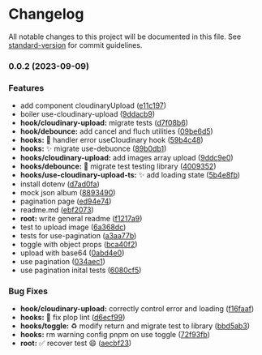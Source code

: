 # Changelog

All notable changes to this project will be documented in this file. See [standard-version](https://github.com/conventional-changelog/standard-version) for commit guidelines.

### 0.0.2 (2023-09-09)


### Features

* add component cloudinaryUpload ([e11c197](https://github.com/franco4457/use-simple-ts/commit/e11c197188ed46601080183206dec0849f9582e3))
* boiler use-cloudinary-upload ([9ddacb9](https://github.com/franco4457/use-simple-ts/commit/9ddacb9ce6e3ca55e7a896dceda82eb6fd3cdc5e))
* **hook/cloudinary-upload:** migrate tests ([d7f08b6](https://github.com/franco4457/use-simple-ts/commit/d7f08b6a84f5b3c8a91956da815022c2d9ea7974))
* **hook/debounce:** add cancel and fluch utilities ([09be6d5](https://github.com/franco4457/use-simple-ts/commit/09be6d51aa633fe16fea7e331dad00dc3a8e4ae1))
* **hooks:** :goal_net: handler error useCloudinary hook ([59b4c48](https://github.com/franco4457/use-simple-ts/commit/59b4c4892432896ec6ca9dc538d3d5ac2283020c))
* **hooks:** :sparkles: migrate use-debuonce ([89b0db1](https://github.com/franco4457/use-simple-ts/commit/89b0db106a4e4a991c0038091d6ccb7410269674))
* **hooks/cloudinary-upload:** add images array upload ([9ddc9e0](https://github.com/franco4457/use-simple-ts/commit/9ddc9e0d0e690059d25eb6e24f4e09faf7f9e8cf))
* **hooks/debounce:** :test_tube: migrate test testing library ([4009352](https://github.com/franco4457/use-simple-ts/commit/4009352c84442e5a11bb49e4b18e343e5ab475f0))
* **hooks/use-cloudinary-upload-ts:** :sparkles: add loading state ([5b4e8fb](https://github.com/franco4457/use-simple-ts/commit/5b4e8fb048fe26b16d76e004505755a9441c5ac8))
* install dotenv ([d7ad0fa](https://github.com/franco4457/use-simple-ts/commit/d7ad0fafcecc98e98d696d268f9fbbdd865cee14))
* mock json album ([8893490](https://github.com/franco4457/use-simple-ts/commit/889349099a70c423feda0d8262960cf9af37603d))
* pagination page ([ed94e74](https://github.com/franco4457/use-simple-ts/commit/ed94e74c3af496c37739f9445bf6a2b9769ba5e8))
* readme.md ([ebf2073](https://github.com/franco4457/use-simple-ts/commit/ebf2073ed0f7e3bfbe696bb3bb25881f8b68060e))
* **root:** write general readme ([f1217a9](https://github.com/franco4457/use-simple-ts/commit/f1217a9660f37a187e34f9f5125303aa7a0c6af0))
* test to upload image ([6a368dc](https://github.com/franco4457/use-simple-ts/commit/6a368dc06a13eabf1b126be2ec73d1e8f665cab8))
* tests for use-pagination ([a3aa77b](https://github.com/franco4457/use-simple-ts/commit/a3aa77b15a4f2b88ac3004e8f43d9e8aa0b511ea))
* toggle with object props ([bca40f2](https://github.com/franco4457/use-simple-ts/commit/bca40f29fc5065476f267dfda1bbf336e04b8678))
* upload with base64 ([0abd4e0](https://github.com/franco4457/use-simple-ts/commit/0abd4e052dc4410cacbd4625b92632d33fce4217))
* use pagination ([034aec1](https://github.com/franco4457/use-simple-ts/commit/034aec18e8d6ff21909dbf153fc733aaf2152bf0))
* use pagination inital tests ([6080cf5](https://github.com/franco4457/use-simple-ts/commit/6080cf5696afaacbd92bdfc1e5b1d4a6e9ffb2a5))


### Bug Fixes

* **hook/cloudinary-upload:** correctly control error and loading ([f16faaf](https://github.com/franco4457/use-simple-ts/commit/f16faaf01ec4d869202e7f78cd2c5058db552457))
* **hooks:** :rotating_light: fix plop lint ([d6ecf99](https://github.com/franco4457/use-simple-ts/commit/d6ecf99f0b63ad2ab9c681998f94d72e22b11a0d))
* **hooks/toggle:** :recycle: modify return and migrate test to library ([bbd5ab3](https://github.com/franco4457/use-simple-ts/commit/bbd5ab31c4dcea41f78fbdfc8fc51f4e9fe84c5d))
* **hooks:** rm warning config pnpm on use toggle ([72f93fb](https://github.com/franco4457/use-simple-ts/commit/72f93fb01cc2a84548419d53f543761ca5d45e37))
* **root:** :white_check_mark: recover test :smile: ([aecbf23](https://github.com/franco4457/use-simple-ts/commit/aecbf2386a94b51bf441a1250e548e620b8e089d))

